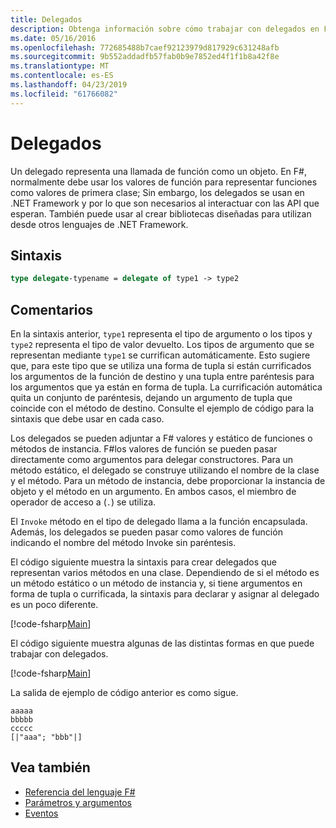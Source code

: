 ```yaml
---
title: Delegados
description: Obtenga información sobre cómo trabajar con delegados en F#.
ms.date: 05/16/2016
ms.openlocfilehash: 772685488b7caef92123979d817929c631248afb
ms.sourcegitcommit: 9b552addadfb57fab0b9e7852ed4f1f1b8a42f8e
ms.translationtype: MT
ms.contentlocale: es-ES
ms.lasthandoff: 04/23/2019
ms.locfileid: "61766082"
---
```

# <a name="delegates"></a>Delegados

Un delegado representa una llamada de función como un objeto. En F#, normalmente debe usar los valores de función para representar funciones como valores de primera clase; Sin embargo, los delegados se usan en .NET Framework y por lo que son necesarios al interactuar con las API que esperan. También puede usar al crear bibliotecas diseñadas para utilizan desde otros lenguajes de .NET Framework.

## <a name="syntax"></a>Sintaxis

```fsharp
type delegate-typename = delegate of type1 -> type2
```

## <a name="remarks"></a>Comentarios

En la sintaxis anterior, `type1` representa el tipo de argumento o los tipos y `type2` representa el tipo de valor devuelto. Los tipos de argumento que se representan mediante `type1` se currifican automáticamente. Esto sugiere que, para este tipo que se utiliza una forma de tupla si están currificados los argumentos de la función de destino y una tupla entre paréntesis para los argumentos que ya están en forma de tupla. La currificación automática quita un conjunto de paréntesis, dejando un argumento de tupla que coincide con el método de destino. Consulte el ejemplo de código para la sintaxis que debe usar en cada caso.

Los delegados se pueden adjuntar a F# valores y estático de funciones o métodos de instancia. F#los valores de función se pueden pasar directamente como argumentos para delegar constructores. Para un método estático, el delegado se construye utilizando el nombre de la clase y el método. Para un método de instancia, debe proporcionar la instancia de objeto y el método en un argumento. En ambos casos, el miembro de operador de acceso a (`.`) se utiliza.

El `Invoke` método en el tipo de delegado llama a la función encapsulada. Además, los delegados se pueden pasar como valores de función indicando el nombre del método Invoke sin paréntesis.

El código siguiente muestra la sintaxis para crear delegados que representan varios métodos en una clase. Dependiendo de si el método es un método estático o un método de instancia y, si tiene argumentos en forma de tupla o currificada, la sintaxis para declarar y asignar al delegado es un poco diferente.

[!code-fsharp[Main](../../../samples/snippets/fsharp/lang-ref-2/snippet4201.fs)]

El código siguiente muestra algunas de las distintas formas en que puede trabajar con delegados.

[!code-fsharp[Main](../../../samples/snippets/fsharp/lang-ref-2/snippet4202.fs)]

La salida de ejemplo de código anterior es como sigue.

```console
aaaaa
bbbbb
ccccc
[|"aaa"; "bbb"|]
```

## <a name="see-also"></a>Vea también

- [Referencia del lenguaje F#](index.md)
- [Parámetros y argumentos](parameters-and-arguments.md)
- [Eventos](members/events.md)